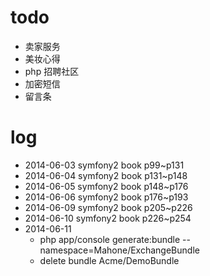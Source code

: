 # todo
- 卖家服务
- 美妆心得
- php 招聘社区
- 加密短信
- 留言条

# log
- 2014-06-03 symfony2 book p99~p131
- 2014-06-04 symfony2 book p131~p148
- 2014-06-05 symfony2 book p148~p176
- 2014-06-06 symfony2 book p176~p193
- 2014-06-09 symfony2 book p205~p226
- 2014-06-10 symfony2 book p226~p254
- 2014-06-11
  - php app/console generate:bundle --namespace=Mahone/ExchangeBundle
  - delete bundle Acme/DemoBundle
